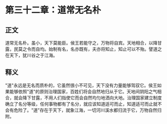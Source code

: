 # 第三十二章：道常无名朴

## 正文
道常无名朴。虽小，天下莫能臣。侯王若能守之，万物将自宾。天地相合，以降甘露，民莫之令而自均。始制有名，名亦既有，夫亦将知止，知止可以不殆。譬道之在天下，犹川谷之于江海。

## 释义
"道"永远是无名而质朴的，它虽然很小不可见，天下没有力量能够驾驭它。侯王如果能够依照"道"的原则治理国家，百姓们将会自然地归从于它。天地间阴阳之气相合，就会降下甘露，不用人们指使它而会自然均匀地洒向大地。治理国家建立制度确立了名分等级，任何事物都有了名分，就应该知道适可而止，知道适可而止就不会有危险了。"道"存在于天下，就象江海，一切河川溪水都归流于它，万物自然归附。